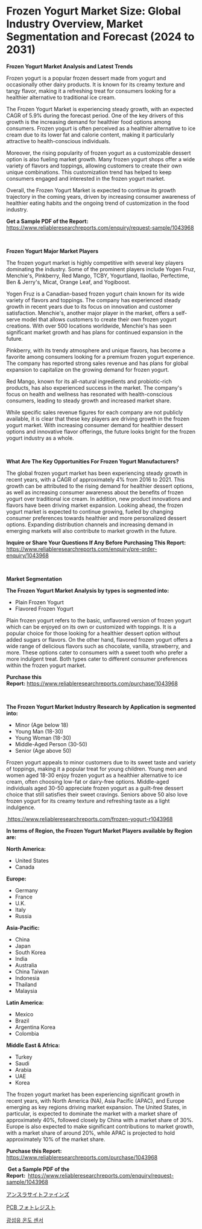 <p><h1>Frozen Yogurt Market Size: Global Industry Overview, Market Segmentation and Forecast (2024 to 2031)</h1></p><p><strong>Frozen Yogurt Market Analysis and Latest Trends</strong></p>
<p><p>Frozen yogurt is a popular frozen dessert made from yogurt and occasionally other dairy products. It is known for its creamy texture and tangy flavor, making it a refreshing treat for consumers looking for a healthier alternative to traditional ice cream.</p><p>The Frozen Yogurt Market is experiencing steady growth, with an expected CAGR of 5.9% during the forecast period. One of the key drivers of this growth is the increasing demand for healthier food options among consumers. Frozen yogurt is often perceived as a healthier alternative to ice cream due to its lower fat and calorie content, making it particularly attractive to health-conscious individuals.</p><p>Moreover, the rising popularity of frozen yogurt as a customizable dessert option is also fueling market growth. Many frozen yogurt shops offer a wide variety of flavors and toppings, allowing customers to create their own unique combinations. This customization trend has helped to keep consumers engaged and interested in the frozen yogurt market.</p><p>Overall, the Frozen Yogurt Market is expected to continue its growth trajectory in the coming years, driven by increasing consumer awareness of healthier eating habits and the ongoing trend of customization in the food industry.</p></p>
<p><strong>Get a Sample PDF of the Report:&nbsp;</strong> <a href="https://www.reliableresearchreports.com/enquiry/request-sample/1043968">https://www.reliableresearchreports.com/enquiry/request-sample/1043968</a></p>
<p>&nbsp;</p>
<p><strong>Frozen Yogurt Major Market Players</strong></p>
<p><p>The frozen yogurt market is highly competitive with several key players dominating the industry. Some of the prominent players include Yogen Fruz, Menchie's, Pinkberry, Red Mango, TCBY, Yogurtland, llaollao, Perfectime, Ben & Jerry's, Micat, Orange Leaf, and Yogiboost.</p><p>Yogen Fruz is a Canadian-based frozen yogurt chain known for its wide variety of flavors and toppings. The company has experienced steady growth in recent years due to its focus on innovation and customer satisfaction. Menchie's, another major player in the market, offers a self-serve model that allows customers to create their own frozen yogurt creations. With over 500 locations worldwide, Menchie's has seen significant market growth and has plans for continued expansion in the future.</p><p>Pinkberry, with its trendy atmosphere and unique flavors, has become a favorite among consumers looking for a premium frozen yogurt experience. The company has reported strong sales revenue and has plans for global expansion to capitalize on the growing demand for frozen yogurt.</p><p>Red Mango, known for its all-natural ingredients and probiotic-rich products, has also experienced success in the market. The company's focus on health and wellness has resonated with health-conscious consumers, leading to steady growth and increased market share.</p><p>While specific sales revenue figures for each company are not publicly available, it is clear that these key players are driving growth in the frozen yogurt market. With increasing consumer demand for healthier dessert options and innovative flavor offerings, the future looks bright for the frozen yogurt industry as a whole.</p></p>
<p>&nbsp;</p>
<p><strong>What Are The Key Opportunities For Frozen Yogurt Manufacturers?</strong></p>
<p><p>The global frozen yogurt market has been experiencing steady growth in recent years, with a CAGR of approximately 4% from 2016 to 2021. This growth can be attributed to the rising demand for healthier dessert options, as well as increasing consumer awareness about the benefits of frozen yogurt over traditional ice cream. In addition, new product innovations and flavors have been driving market expansion. Looking ahead, the frozen yogurt market is expected to continue growing, fueled by changing consumer preferences towards healthier and more personalized dessert options. Expanding distribution channels and increasing demand in emerging markets will also contribute to market growth in the future.</p></p>
<p><strong>Inquire or Share Your Questions If Any Before Purchasing This Report:</strong> <a href="https://www.reliableresearchreports.com/enquiry/pre-order-enquiry/1043968">https://www.reliableresearchreports.com/enquiry/pre-order-enquiry/1043968</a></p>
<p>&nbsp;</p>
<p><strong>Market Segmentation</strong></p>
<p><strong>The Frozen Yogurt Market Analysis by types is segmented into:</strong></p>
<p><ul><li>Plain Frozen Yogurt</li><li>Flavored Frozen Yogurt</li></ul></p>
<p><p>Plain frozen yogurt refers to the basic, unflavored version of frozen yogurt which can be enjoyed on its own or customized with toppings. It is a popular choice for those looking for a healthier dessert option without added sugars or flavors. On the other hand, flavored frozen yogurt offers a wide range of delicious flavors such as chocolate, vanilla, strawberry, and more. These options cater to consumers with a sweet tooth who prefer a more indulgent treat. Both types cater to different consumer preferences within the frozen yogurt market.</p></p>
<p><strong>Purchase this Report:&nbsp;</strong><a href="https://www.reliableresearchreports.com/purchase/1043968">https://www.reliableresearchreports.com/purchase/1043968</a></p>
<p>&nbsp;</p>
<p><strong>The Frozen Yogurt Market Industry Research by Application is segmented into:</strong></p>
<p><ul><li>Minor (Age below 18)</li><li>Young Man (18-30)</li><li>Young Woman (18-30)</li><li>Middle-Aged Person (30-50)</li><li>Senior (Age above 50)</li></ul></p>
<p><p>Frozen yogurt appeals to minor customers due to its sweet taste and variety of toppings, making it a popular treat for young children. Young men and women aged 18-30 enjoy frozen yogurt as a healthier alternative to ice cream, often choosing low-fat or dairy-free options. Middle-aged individuals aged 30-50 appreciate frozen yogurt as a guilt-free dessert choice that still satisfies their sweet cravings. Seniors above 50 also love frozen yogurt for its creamy texture and refreshing taste as a light indulgence.</p></p>
<p><a href="https://www.reliableresearchreports.com/frozen-yogurt-r1043968">&nbsp;https://www.reliableresearchreports.com/frozen-yogurt-r1043968</a></p>
<p><strong>In terms of Region, the Frozen Yogurt Market Players available by Region are:</strong></p>
<p>
    <p> <strong> North America: </strong>
        <ul>
            <li>United States</li>
            <li>Canada</li>
        </ul>
        </p> 
    <p> <strong> Europe: </strong>
        <ul>
            <li>Germany</li>
            <li>France</li>
            <li>U.K.</li>
            <li>Italy</li>
            <li>Russia</li>
        </ul>
        </p> 
    <p> <strong> Asia-Pacific: </strong>
        <ul>
            <li>China</li>
            <li>Japan</li>
            <li>South Korea</li>
            <li>India</li>
            <li>Australia</li>
            <li>China Taiwan</li>
            <li>Indonesia</li>
            <li>Thailand</li>
            <li>Malaysia</li>
        </ul>
        </p> 
    <p> <strong> Latin America: </strong>
        <ul>
            <li>Mexico</li>
            <li>Brazil</li>
            <li>Argentina Korea</li>
            <li>Colombia</li>
        </ul>
        </p> 
    <p> <strong> Middle East & Africa: </strong>
        <ul>
            <li>Turkey</li>
            <li>Saudi</li>
            <li>Arabia</li>
            <li>UAE</li>
            <li>Korea</li>
        </ul>
    </p>
    </p>
<p><p>The frozen yogurt market has been experiencing significant growth in recent years, with North America (NA), Asia Pacific (APAC), and Europe emerging as key regions driving market expansion. The United States, in particular, is expected to dominate the market with a market share of approximately 40%, followed closely by China with a market share of 30%. Europe is also expected to make significant contributions to market growth, with a market share of around 20%, while APAC is projected to hold approximately 10% of the market share.</p></p>
<p><strong>Purchase this Report: </strong><a href="https://www.reliableresearchreports.com/purchase/1043968">https://www.reliableresearchreports.com/purchase/1043968</a></p>
<p>&nbsp;<strong>Get a Sample PDF of the Report:&nbsp;&nbsp;</strong><a href="https://www.reliableresearchreports.com/enquiry/request-sample/1043968">https://www.reliableresearchreports.com/enquiry/request-sample/1043968</a></p>
<p><strong></strong></p>
<p><p><a href="https://github.com/Calvi3ynJerde867/Market-Research-Report-List-1/blob/main/314947218952.md">アンスラサイトファインズ</a></p><p><a href="https://github.com/JacksonWiza1924/Market-Research-Report-List-1/blob/main/825089318953.md">PCB フォトレジスト</a></p><p><a href="https://github.com/RichardLueilwitz787/Market-Research-Report-List-1/blob/main/799994017718.md">광섬유 온도 센서</a></p></p>